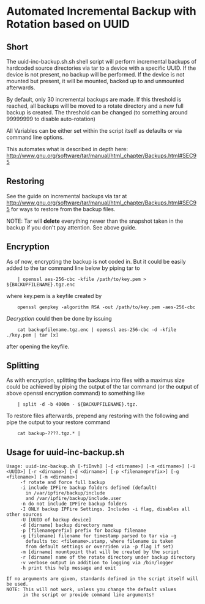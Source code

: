 Automated Incremental Backup with Rotation based on UUID
==============

Short
--------------
The uuid-inc-backup.sh.sh shell script will perform incremental backups of hardcoded source directories via tar to a device with a specific UUID. If the device is not present, no backup will be performed. If the device is not mounted but present, it will be mounted, backed up to and unmounted afterwards.

By default, only 30 incremental backups are made. If this threshold is reached, all backups will be moved to a rotate directory and a new full backup is created. The threshold can be changed (to something around 99999999 to disable auto-rotation)

All Variables can be either set within the script itself as defaults or via command line options.

This automates what is described in depth here: http://www.gnu.org/software/tar/manual/html_chapter/Backups.html#SEC95

Restoring
--------------
See the guide on incremental backups via tar at http://www.gnu.org/software/tar/manual/html_chapter/Backups.html#SEC95 for ways to restore from the backup files.

NOTE: Tar will **delete** everything newer than the snapshot taken in the backup if you don't pay attention. See above guide.

Encryption
--------------
As of now, encrypting the backup is not coded in. But it could be easily added to the tar command line below by piping tar to 

		| openssl aes-256-cbc -kfile /path/to/key.pem > ${BACKUPFILENAME}.tgz.enc

where key.pem is a keyfile created by

		openssl genpkey -algorithm RSA -out /path/to/key.pem -aes-256-cbc 

*Decryption* could then be done by issuing

		cat backupfilename.tgz.enc | openssl aes-256-cbc -d -kfile ./key.pem | tar [x]
		
after opening the keyfile.


Splitting
--------------
As with encryption, splitting the backups into files with a maximus size could be achieved by piping the output of the tar command (or the output of above openssl encryption command) to something like

		| split -d -b 4000m - ${BACKUPFILENAME}.tgz.

To restore files afterwards, prepend any restoring with the following and pipe the output to your restore command

		cat backup-????.tgz.* |

Usage for uuid-inc-backup.sh
--------------

	Usage: uuid-inc-backup.sh [-fiInvh] [-d <dirname>] [-m <dirname>] [-U <UUID>] [-r <dirname>] [-d <dirname>] [-p <filenameprefix>] [-g <filename>] [-m <dirname>]	 
    	 -f rotate and force full backup
    	 -i include IPFire backup folders defined (default)
    	   in /var/ipfire/backup/include
    	   and /var/ipfire/backup/include.user
    	 -n do not include IPFire backup folders 
    	 -I ONLY backup IPFire Settings. Includes -i flag, disables all other sources
    	 -U [UUID of backup device]
    	 -d [dirname] backup directory name
    	 -p [filenameprefix] prefix for backup filename
    	 -g [filename] filename for timestamp parsed to tar via -g
    	   defaults to: <filename>.stamp, where filename is taken
    	   from default settings or overriden via -p flag if set)
    	 -m [dirname] mountpoint that will be created by the script
    	 -r [dirname] name of the rotate directory under backup directory
    	 -v verbose output in addition to logging via /bin/logger
    	 -h print this help message and exit
	
	If no arguments are given, standards defined in the script itself will be used.
	NOTE: This will not work, unless you change the default values
	      in the script or provide command line arguments!

